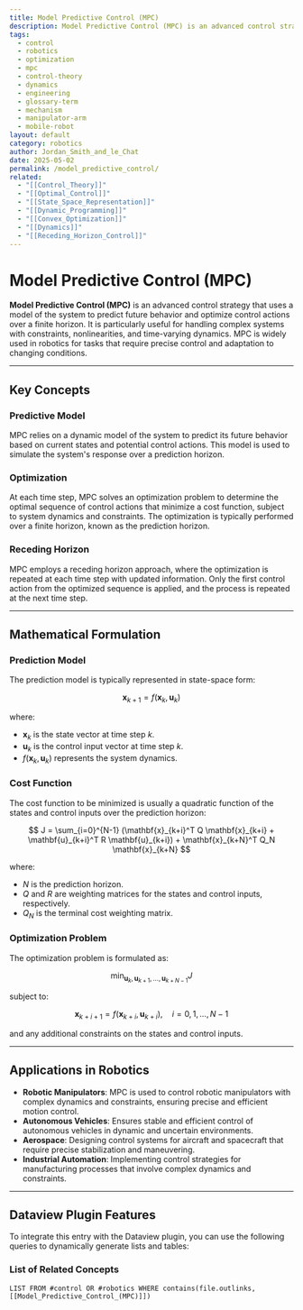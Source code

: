```yaml
---
title: Model Predictive Control (MPC)
description: Model Predictive Control (MPC) is an advanced control strategy that uses a model of the system to predict future behavior and optimize control actions over a finite horizon.
tags:
  - control
  - robotics
  - optimization
  - mpc
  - control-theory
  - dynamics
  - engineering
  - glossary-term
  - mechanism
  - manipulator-arm
  - mobile-robot
layout: default
category: robotics
author: Jordan_Smith_and_le_Chat
date: 2025-05-02
permalink: /model_predictive_control/
related:
  - "[[Control_Theory]]"
  - "[[Optimal_Control]]"
  - "[[State_Space_Representation]]"
  - "[[Dynamic_Programming]]"
  - "[[Convex_Optimization]]"
  - "[[Dynamics]]"
  - "[[Receding_Horizon_Control]]"
---
```


# Model Predictive Control (MPC)

**Model Predictive Control (MPC)** is an advanced control strategy that uses a model of the system to predict future behavior and optimize control actions over a finite horizon. It is particularly useful for handling complex systems with constraints, nonlinearities, and time-varying dynamics. MPC is widely used in robotics for tasks that require precise control and adaptation to changing conditions.

---

## Key Concepts

### Predictive Model

MPC relies on a dynamic model of the system to predict its future behavior based on current states and potential control actions. This model is used to simulate the system's response over a prediction horizon.

### Optimization

At each time step, MPC solves an optimization problem to determine the optimal sequence of control actions that minimize a cost function, subject to system dynamics and constraints. The optimization is typically performed over a finite horizon, known as the prediction horizon.

### Receding Horizon

MPC employs a receding horizon approach, where the optimization is repeated at each time step with updated information. Only the first control action from the optimized sequence is applied, and the process is repeated at the next time step.

---

## Mathematical Formulation

### Prediction Model

The prediction model is typically represented in state-space form:

$$
\mathbf{x}_{k+1} = f(\mathbf{x}_k, \mathbf{u}_k)
$$

where:
- $\mathbf{x}_k$ is the state vector at time step $k$.
- $\mathbf{u}_k$ is the control input vector at time step $k$.
- $f(\mathbf{x}_k, \mathbf{u}_k)$ represents the system dynamics.

### Cost Function

The cost function to be minimized is usually a quadratic function of the states and control inputs over the prediction horizon:

$$
J = \sum_{i=0}^{N-1} (\mathbf{x}_{k+i}^T Q \mathbf{x}_{k+i} + \mathbf{u}_{k+i}^T R \mathbf{u}_{k+i}) + \mathbf{x}_{k+N}^T Q_N \mathbf{x}_{k+N}
$$

where:
- $N$ is the prediction horizon.
- $Q$ and $R$ are weighting matrices for the states and control inputs, respectively.
- $Q_N$ is the terminal cost weighting matrix.

### Optimization Problem

The optimization problem is formulated as:

$$
\min_{\mathbf{u}_k, \mathbf{u}_{k+1}, \ldots, \mathbf{u}_{k+N-1}} J
$$

subject to:

$$
\mathbf{x}_{k+i+1} = f(\mathbf{x}_{k+i}, \mathbf{u}_{k+i}), \quad i = 0, 1, \ldots, N-1
$$

and any additional constraints on the states and control inputs.

---

## Applications in Robotics

- **Robotic Manipulators**: MPC is used to control robotic manipulators with complex dynamics and constraints, ensuring precise and efficient motion control.
- **Autonomous Vehicles**: Ensures stable and efficient control of autonomous vehicles in dynamic and uncertain environments.
- **Aerospace**: Designing control systems for aircraft and spacecraft that require precise stabilization and maneuvering.
- **Industrial Automation**: Implementing control strategies for manufacturing processes that involve complex dynamics and constraints.

---

## Dataview Plugin Features

To integrate this entry with the Dataview plugin, you can use the following queries to dynamically generate lists and tables:

### List of Related Concepts

```dataview
LIST FROM #control OR #robotics WHERE contains(file.outlinks, [[Model_Predictive_Control_(MPC)]])
